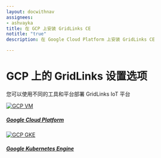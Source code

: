 ```yaml
---
layout: docwithnav
assignees:
- ashvayka
title: 在 GCP 上安装 GridLinks CE
notitle: "true"
description: 在 Google Cloud Platform 上安装 GridLinks CE

---
```


<div class="installation-options">
    <div class="install-options-header">
       <div class="install-options-hero">
          <div class="container">
            <div class="install-options-hero-content">
                <h1>GCP 上的 GridLinks 设置选项</h1>
                <div class="install-options-description">
                    <p>
                        您可以使用不同的工具和平台部署 GridLinks IoT 平台
                    </p>
                </div>
            </div>
            <div class="deployment-container one-line-deployment-container">
                <div class="deployment-div">
                    <div class="container">
                        <div class="deployment-section deployment-on-premise active" id="onPremise">
                           <div class="deployment-cards">
                                <div class="deployment-cards-container">
                                   <div class="deployment-card-block text">
                                       <a href="/docs/user-guide/install/cluster/gcp-self-hosted-setup/">
                                           <span>
                                               <div class="deployment-logo">
                                                   <img width="" src="/images/install/cloud/gcp-vm.svg" title="使用 GCP VM 实例进行自托管设置" alt="GCP VM">
                                                   <h5 class="title">Google Cloud Platform</h5>
                                               </div>
                                           </span>
                                       </a>
                                   </div>
                                    <div class="deployment-card-block text">
                                        <a href="/docs/user-guide/install/cluster/gcp-gke-setup/">
                                            <span>
                                                <div class="deployment-logo">
                                                    <img width="" src="/images/install/cloud/gke.jpeg" title="使用 Google Kubernetes Engine 进行集群设置" alt="GCP GKE">
                                                    <h5 class="title">Google Kubernetes Engine</h5>
                                                </div>
                                            </span>
                                        </a>
                                    </div>
                              </div>
                            </div>
                        </div>
                    </div>
                </div>
            </div>
          </div>
       </div>
    </div>
</div>